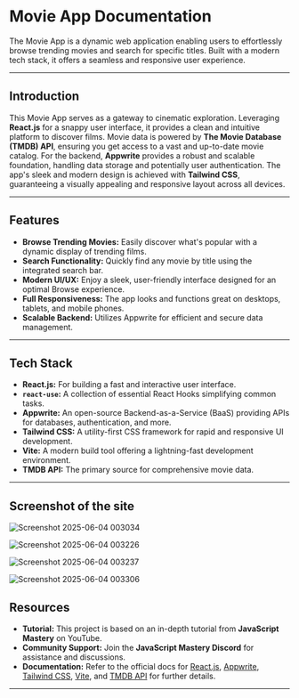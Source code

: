 # Movie App Documentation

The Movie App is a dynamic web application enabling users to effortlessly browse trending movies and search for specific titles. Built with a modern tech stack, it offers a seamless and responsive user experience.

---

## Introduction

This Movie App serves as a gateway to cinematic exploration. Leveraging **React.js** for a snappy user interface, it provides a clean and intuitive platform to discover films. Movie data is powered by **The Movie Database (TMDB) API**, ensuring you get access to a vast and up-to-date movie catalog. For the backend, **Appwrite** provides a robust and scalable foundation, handling data storage and potentially user authentication. The app's sleek and modern design is achieved with **Tailwind CSS**, guaranteeing a visually appealing and responsive layout across all devices.

---

## Features

* **Browse Trending Movies:** Easily discover what's popular with a dynamic display of trending films.
* **Search Functionality:** Quickly find any movie by title using the integrated search bar.
* **Modern UI/UX:** Enjoy a sleek, user-friendly interface designed for an optimal Browse experience.
* **Full Responsiveness:** The app looks and functions great on desktops, tablets, and mobile phones.
* **Scalable Backend:** Utilizes Appwrite for efficient and secure data management.

---

## Tech Stack

* **React.js:** For building a fast and interactive user interface.
* **`react-use`:** A collection of essential React Hooks simplifying common tasks.
* **Appwrite:** An open-source Backend-as-a-Service (BaaS) providing APIs for databases, authentication, and more.
* **Tailwind CSS:** A utility-first CSS framework for rapid and responsive UI development.
* **Vite:** A modern build tool offering a lightning-fast development environment.
* **TMDB API:** The primary source for comprehensive movie data.

---

## Screenshot of the site
  
![Screenshot 2025-06-04 003034](https://github.com/user-attachments/assets/c71c086c-ab7a-487e-8f76-cb8313a7d3eb)

![Screenshot 2025-06-04 003226](https://github.com/user-attachments/assets/19d85b50-1075-42a5-989f-9a2fab433f42)

![Screenshot 2025-06-04 003237](https://github.com/user-attachments/assets/b842af5d-8515-4804-a491-55a9a9fa2f14)

![Screenshot 2025-06-04 003306](https://github.com/user-attachments/assets/cb598a38-d8ed-4e45-8ba1-0618e7f4a9f1)

## Resources

* **Tutorial:** This project is based on an in-depth tutorial from **JavaScript Mastery** on YouTube.
* **Community Support:** Join the **JavaScript Mastery Discord** for assistance and discussions.
* **Documentation:** Refer to the official docs for [React.js](https://react.dev/), [Appwrite](https://appwrite.io/docs), [Tailwind CSS](https://tailwindcss.com/docs), [Vite](https://vitejs.dev/), and [TMDB API](https://developer.themoviedb.org/docs) for further details.

---
